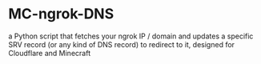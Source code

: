 # MC-ngrok-DNS
a Python script that fetches your ngrok IP / domain and updates a specific SRV record (or any kind of DNS record) to redirect to it, designed for Cloudflare and Minecraft
